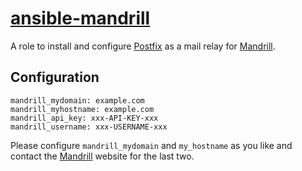 # [ansible-mandrill][]

A role to install and configure [Postfix][] as a mail relay for [Mandrill][].

## Configuration

    mandrill_mydomain: example.com
    mandrill_myhostname: example.com
    mandrill_api_key: xxx-API-KEY-xxx
    mandrill_username: xxx-USERNAME-xxx

Please configure `mandrill_mydomain` and `my_hostname` as you like and contact
the [Mandrill][] website for the last two.

  [ansible-mandrill]: https://github.com/michaelcontento/ansible-mandrill
  [Postfix]: http://www.postfix.org/
  [Mandrill]: https://mandrillapp.com
